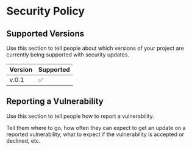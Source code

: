 # Security Policy

## Supported Versions

Use this section to tell people about which versions of your project are
currently being supported with security updates.

| Version | Supported          |
| ------- | ------------------ |
| v.0.1   | :white_check_mark: |

## Reporting a Vulnerability

Use this section to tell people how to report a vulnerability.

Tell them where to go, how often they can expect to get an update on a
reported vulnerability, what to expect if the vulnerability is accepted or
declined, etc.
